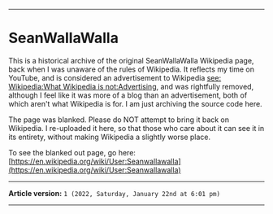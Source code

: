 
***

# SeanWallaWalla

This is a historical archive of the original SeanWallaWalla Wikipedia page, back when I was unaware of the rules of Wikipedia. It reflects my time on YouTube, and is considered an advertisement to Wikipedia [see: Wikipedia:What Wikipedia is not:Advertising](https://en.wikipedia.org/wiki/Wikipedia:What_Wikipedia_is_not#ADVERTISING), and was rightfully removed, although I feel like it was more of a blog than an advertisement, both of which aren't what Wikipedia is for. I am just archiving the source code here.

The page was blanked. Please do NOT attempt to bring it back on Wikipedia. I re-uploaded it here, so that those who care about it can see it in its entirety, without making Wikipedia a slightly worse place.

To see the blanked out page, go here: [https://en.wikipedia.org/wiki/User:Seanwallawalla](https://en.wikipedia.org/wiki/User:Seanwallawalla)

***

**Article version:** `1 (2022, Saturday, January 22nd at 6:01 pm)`

***

